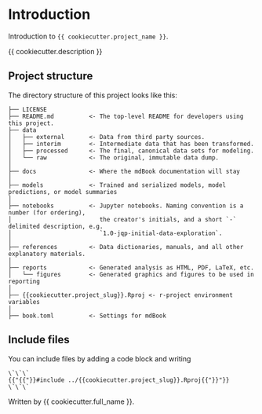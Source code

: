 # Introduction

Introduction to `{{ cookiecutter.project_name }}`.

{{ cookiecutter.description }}

## Project structure

The directory structure of this project looks like this: 

```
├── LICENSE
├── README.md          <- The top-level README for developers using this project.
├── data
│   ├── external       <- Data from third party sources.
│   ├── interim        <- Intermediate data that has been transformed.
│   ├── processed      <- The final, canonical data sets for modeling.
│   └── raw            <- The original, immutable data dump.
│
├── docs               <- Where the mdBook documentation will stay
│
├── models             <- Trained and serialized models, model predictions, or model summaries
│
├── notebooks          <- Jupyter notebooks. Naming convention is a number (for ordering),
│                         the creator's initials, and a short `-` delimited description, e.g.
│                         `1.0-jqp-initial-data-exploration`.
│
├── references         <- Data dictionaries, manuals, and all other explanatory materials.
│
├── reports            <- Generated analysis as HTML, PDF, LaTeX, etc.
│   └── figures        <- Generated graphics and figures to be used in reporting
│
├── {{cookiecutter.project_slug}}.Rproj <- r-project environment variables
│
├── book.toml          <- Settings for mdBook
```

## Include files

You can include files by adding a code block and writing

```
\`\`\`
{{"{{"}}#include ../{{cookiecutter.project_slug}}.Rproj{{"}}"}}
\`\`\`
```

Written by {{ cookiecutter.full_name }}.

